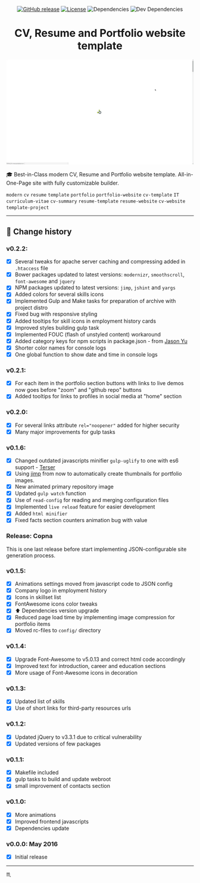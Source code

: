 <p align="center">
  <a href="https://github.com/tbaltrushaitis/cv/releases"><img src="https://img.shields.io/github/release/tbaltrushaitis/cv.svg?style=flat" alt="GitHub release" /></a>
  <a href="https://github.com/tbaltrushaitis/cv/blob/master/LICENSE"><img src="https://img.shields.io/badge/license-MIT-green.svg?style=flat" alt="License" /></a>
  <img src="https://img.shields.io/david/tbaltrushaitis/cv.svg" alt="Dependencies" />
  <img src="https://img.shields.io/david/dev/tbaltrushaitis/cv.svg" alt="Dev Dependencies" />
</p>

<p align="center">
  <h1 align="center">CV, Resume and Portfolio website template</h1>
</p>

<p align="center">
  <a href="http://bit.ly/tomascv?ref=readme">
    <img max-width="640px" max-height="360px" src="assets/img/cv-demo-01.gif" alt="Modern CV, Resume and Portfolio website template" />
  </a>
</p>

<!-- # Best-in-Class modern CV, Resume and Portfolio # -->

:mortar_board: Best-in-Class modern CV, Resume and Portfolio website template. All-in-One-Page site with fully customizable builder.

`modern` `cv` `resume` `template` `portfolio` `portfolio-website` `cv-template` `IT` `curriculum-vitae` `cv-summary` `resume-template` `resume-website` `cv-website` `template-project`

---

## :memo: Change history ##

### v0.2.2: ###
- [x] Several tweaks for apache server caching and compressing added in `.htaccess` file
- [x] Bower packages updated to latest versions: `modernizr`, `smoothscroll`, `font-awesome` and `jquery`
- [x] NPM packages updated to latest versions: `jimp`, `jshint` and `yargs`
- [x] Added colors for several skills icons
- [x] Implemented Gulp and Make tasks for preparation of archive with project distro
- [x] Fixed bug with responsive styling
- [x] Added tooltips for skill icons in employment history cards
- [x] Improved styles building gulp task
- [x] Implemented FOUC (flash of unstyled content) workaround
- [x] Added category keys for npm scripts in package.json - from [Jason Yu](https://dev.to/ycmjason/how-to-organise-npm-scripts-4d2m)
- [x] Shorter color names for console logs
- [x] One global function to show date and time in console logs

### v0.2.1: ###
- [x] For each item in the portfolio section buttons with links to live demos now goes before "zoom" and "github repo" buttons
- [x] Added tooltips for links to profiles in social media at "home" section

### v0.2.0: ###
- [x] For several links attribute `rel="noopener"` added for higher security
- [x] Many major improvements for gulp tasks

### v0.1.6: ###
- [x] Changed outdated javascripts minifier `gulp-uglify` to one with es6 support - [Terser](https://github.com/terser-js/terser)
- [x] Using [jimp](https://github.com/oliver-moran/jimp) from now to automatically create thumbnails for portfolio images.
- [x] New animated primary repository image
- [x] Updated `gulp watch` function
- [x] Use of `read-config` for reading and merging configuration files
- [x] Implemented `live reload` feature for easier development
- [x] Added `html minifier`
- [x] Fixed facts section counters animation bug with value

### Release: Copna ###
This is one last release before start implementing JSON-configurable site generation process.

### v0.1.5: ###
- [x] Animations settings moved from javascript code to JSON config
- [x] Company logo in employment history
- [x] Icons in skillset list
- [x] FontAwesome icons color tweaks
- [x] :arrow_up: Dependencies version upgrade
- [x] Reduced page load time by implementing image compression for portfolio items
- [x] Moved rc-files to `config/` directory

### v0.1.4: ###
- [x] Upgrade Font-Awesome to v5.0.13 and correct html code accordingly
- [x] Improved text for introduction, career and education sections
- [x] More usage of Font-Awesome icons in decoration

### v0.1.3: ###
- [x] Updated list of skills
- [x] Use of short links for third-party resources urls

### v0.1.2: ###
- [x] Updated jQuery to v3.3.1 due to critical vulnerability
- [x] Updated versions of few packages

### v0.1.1: ###
- [x] Makefile included
- [x] gulp tasks to build and update webroot
- [x] small improvement of contacts section

### v0.1.0: ###
- [x] More animations
- [x] Improved frontend javascripts
- [x] Dependencies update

### v0.0.0: May 2016 ###
- [x] Initial release

---

:scorpius:
